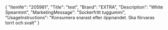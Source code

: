 {
  "ItemNr": "205981",
  "Title": "test",
  "Brand": "EXTRA",
  "Description": "White Spearmint",
  "MarketingMessage": "Sockerfritt tuggummi",
  "UsageInstructions": "Konsumera snarast efter öppnandet. Ska förvaras torrt och svalt"
}